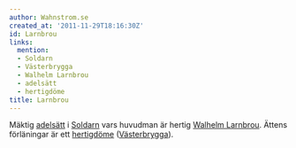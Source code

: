 ```yaml
---
author: Wahnstrom.se
created_at: '2011-11-29T18:16:30Z'
id: Larnbrou
links:
  mention:
  - Soldarn
  - Västerbrygga
  - Walhelm Larnbrou
  - adelsätt
  - hertigdöme
title: Larnbrou
---
```


Mäktig [adelsätt] i [Soldarn] vars huvudman är hertig [Walhelm Larnbrou]. Ättens förläningar är ett
[hertigdöme] ([Västerbrygga]).

  [adelsätt]: adelsätt
  [Soldarn]: Soldarn
  [Walhelm Larnbrou]: Walhelm_Larnbrou
  [hertigdöme]: hertigdöme
  [Västerbrygga]: Västerbrygga